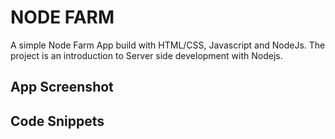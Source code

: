 # NODE FARM

A simple Node Farm App build with HTML/CSS, Javascript and NodeJs. The project is an introduction to Server side development with Nodejs.

## App Screenshot

## Code Snippets

